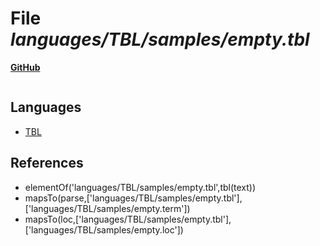 # File _languages/TBL/samples/empty.tbl_
**[GitHub](https://github.com/softlang/yas/blob/master/languages/TBL/samples/empty.tbl)**
```
```

## Languages
* [TBL](../languages/TBL.md)

## References
* elementOf('languages/TBL/samples/empty.tbl',tbl(text))
* mapsTo(parse,['languages/TBL/samples/empty.tbl'],['languages/TBL/samples/empty.term'])
* mapsTo(loc,['languages/TBL/samples/empty.tbl'],['languages/TBL/samples/empty.loc'])
